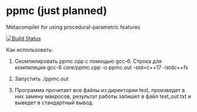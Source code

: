 # ppmc (just planned)
Metacompiler for using procedural-parametric features

[![Build Status](https://travis-ci.org/kpdev/ppmc.svg?branch=master)](https://travis-ci.org/kpdev/ppmc)

Как использовать:

1) Скомпилировать ppmc.cpp с помощью gcc-6. Строка для компиляции gcc-6 core/ppmc.cpp -o ppmc.out -std=c++17 -lstdc++fs

2) Запустить ./ppmc.out

3) Программа прочитает все файлы из директории test, произведет в них замену макросов, результат работы запишет в файл test_out.txt и выведет в стандартный вывод.
